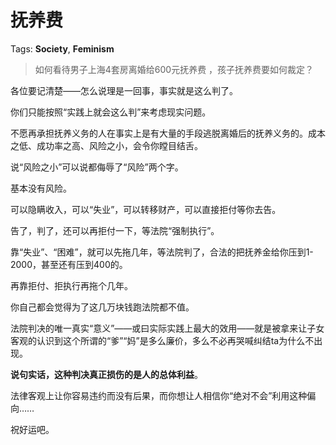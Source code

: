 # 抚养费

Tags: **Society**, **Feminism**

> 如何看待男子上海4套房离婚给600元抚养费 ，孩子抚养费要如何裁定？



各位要记清楚——怎么说理是一回事，事实就是这么判了。

你们只能按照“实践上就会这么判”来考虑现实问题。

不愿再承担抚养义务的人在事实上是有大量的手段逃脱离婚后的抚养义务的。成本之低、成功率之高、风险之小，会令你瞠目结舌。

说“风险之小”可以说都侮辱了“风险”两个字。

基本没有风险。

可以隐瞒收入，可以“失业”，可以转移财产，可以直接拒付等你去告。

告了，判了，还可以再拒付一下，等法院“强制执行”。

靠“失业”、“困难”，就可以先拖几年，等法院判了，合法的把抚养金给你压到1-2000，甚至还有压到400的。

再靠拒付、拒执行再拖个几年。

你自己都会觉得为了这几万块钱跑法院都不值。

法院判决的唯一真实“意义”——或曰实际实践上最大的效用——就是被拿来让子女客观的认识到这个所谓的“爹”“妈”是多么廉价，多么不必再哭喊纠结ta为什么不出现。

**说句实话，这种判决真正损伤的是人的总体利益**。

法律客观上让你容易违约而没有后果，而你想让人相信你“绝对不会”利用这种偏向……

祝好运吧。



